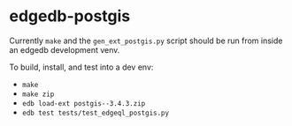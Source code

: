 # edgedb-postgis

Currently ``make`` and the ``gen_ext_postgis.py`` script should be run
from inside an edgedb development venv.

To build, install, and test into a dev env:
- ``make``
- ``make zip``
- ``edb load-ext postgis--3.4.3.zip``
- ``edb test tests/test_edgeql_postgis.py``
